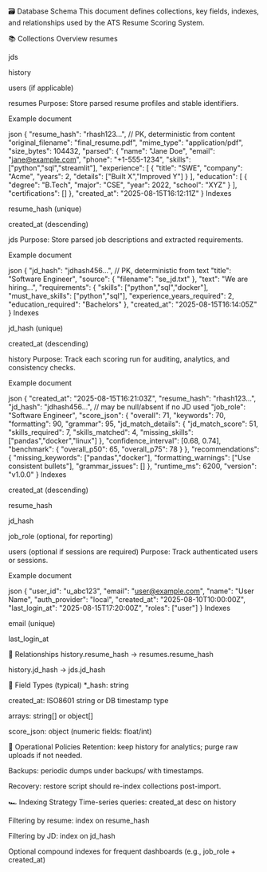 🗃️ Database Schema
This document defines collections, key fields, indexes, and relationships used by the ATS Resume Scoring System.

📚 Collections Overview
resumes

jds

history

users (if applicable)

resumes
Purpose: Store parsed resume profiles and stable identifiers.

Example document

json
{
  "resume_hash": "rhash123...",         // PK, deterministic from content
  "original_filename": "final_resume.pdf",
  "mime_type": "application/pdf",
  "size_bytes": 104432,
  "parsed": {
    "name": "Jane Doe",
    "email": "jane@example.com",
    "phone": "+1-555-1234",
    "skills": ["python","sql","streamlit"],
    "experience": [
      { "title": "SWE", "company": "Acme", "years": 2, "details": ["Built X","Improved Y"] }
    ],
    "education": [
      { "degree": "B.Tech", "major": "CSE", "year": 2022, "school": "XYZ" }
    ],
    "certifications": []
  },
  "created_at": "2025-08-15T16:12:11Z"
}
Indexes

resume_hash (unique)

created_at (descending)

jds
Purpose: Store parsed job descriptions and extracted requirements.

Example document

json
{
  "jd_hash": "jdhash456...",            // PK, deterministic from text
  "title": "Software Engineer",
  "source": { "filename": "se_jd.txt" },
  "text": "We are hiring...",
  "requirements": {
    "skills": ["python","sql","docker"],
    "must_have_skills": ["python","sql"],
    "experience_years_required": 2,
    "education_required": "Bachelors"
  },
  "created_at": "2025-08-15T16:14:05Z"
}
Indexes

jd_hash (unique)

created_at (descending)

history
Purpose: Track each scoring run for auditing, analytics, and consistency checks.

Example document

json
{
  "created_at": "2025-08-15T16:21:03Z",
  "resume_hash": "rhash123...",
  "jd_hash": "jdhash456...",            // may be null/absent if no JD used
  "job_role": "Software Engineer",
  "score_json": {
    "overall": 71,
    "keywords": 70,
    "formatting": 90,
    "grammar": 95,
    "jd_match_details": {
      "jd_match_score": 51,
      "skills_required": 7,
      "skills_matched": 4,
      "missing_skills": ["pandas","docker","linux"]
    },
    "confidence_interval": [0.68, 0.74],
    "benchmark": { "overall_p50": 65, "overall_p75": 78 }
  },
  "recommendations": {
    "missing_keywords": ["pandas","docker"],
    "formatting_warnings": ["Use consistent bullets"],
    "grammar_issues": []
  },
  "runtime_ms": 6200,
  "version": "v1.0.0"
}
Indexes

created_at (descending)

resume_hash

jd_hash

job_role (optional, for reporting)

users (optional if sessions are required)
Purpose: Track authenticated users or sessions.

Example document

json
{
  "user_id": "u_abc123",
  "email": "user@example.com",
  "name": "User Name",
  "auth_provider": "local",
  "created_at": "2025-08-10T10:00:00Z",
  "last_login_at": "2025-08-15T17:20:00Z",
  "roles": ["user"]
}
Indexes

email (unique)

last_login_at

🔗 Relationships
history.resume_hash → resumes.resume_hash

history.jd_hash → jds.jd_hash

🧱 Field Types (typical)
*_hash: string

created_at: ISO8601 string or DB timestamp type

arrays: string[] or object[]

score_json: object (numeric fields: float/int)

🧰 Operational Policies
Retention: keep history for analytics; purge raw uploads if not needed.

Backups: periodic dumps under backups/ with timestamps.

Recovery: restore script should re-index collections post-import.

🏎️ Indexing Strategy
Time-series queries: created_at desc on history

Filtering by resume: index on resume_hash

Filtering by JD: index on jd_hash

Optional compound indexes for frequent dashboards (e.g., job_role + created_at)